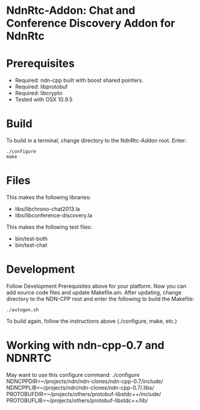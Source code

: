 NdnRtc-Addon:  Chat and Conference Discovery Addon for NdnRtc
==============================================================

Prerequisites
=============

* Required: ndn-cpp built with boost shared pointers.
* Required: libprotobuf
* Required: libcrypto
* Tested with OSX 10.9.5

Build
=====
To build in a terminal, change directory to the NdnRtc-Addon root.  Enter:

    ./configure
    make

Files
=====
This makes the following libraries:

* libs/libchrono-chat2013.la
* libs/libconference-discovery.la

This makes the following test files:

* bin/test-both
* bin/test-chat

Development
===========
Follow Development Prerequisites above for your platform.
Now you can add source code files and update Makefile.am.
After updating, change directory to the NDN-CPP root and enter the following to build the Makefile:

    ./autogen.sh

To build again, follow the instructions above (./configure, make, etc.)

Working with ndn-cpp-0.7 and NDNRTC
===========
May want to use this configure command:
./configure NDNCPPDIR=~/projects/ndn/ndn-clones/ndn-cpp-0.7/include/ NDNCPPLIB=~/projects/ndn/ndn-clones/ndn-cpp-0.7/.libs/ PROTOBUFDIR=~/projects/others/protobuf-libstdc++/include/ PROTOBUFLIB=~/projects/others/protobuf-libstdc++/lib/